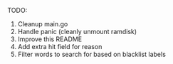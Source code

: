 TODO:

1. Cleanup main.go
2. Handle panic (cleanly unmount ramdisk)
3. Improve this README
4. Add extra hit field for reason
5. Filter words to search for based on blacklist labels



